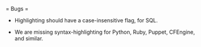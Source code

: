 = Bugs =

* Highlighting should have a case-insensitive flag, for SQL.

* We are missing syntax-highlighting for Python, Ruby, Puppet, CFEngine, and similar.

